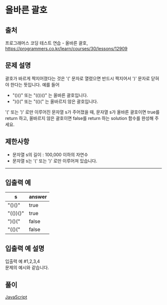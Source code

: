 # 올바른 괄호

## 출처

프로그래머스 코딩 테스트 연습 - 올바른 괄호, https://programmers.co.kr/learn/courses/30/lessons/12909

## 문제 설명

괄호가 바르게 짝지어졌다는 것은 '(' 문자로 열렸으면 반드시 짝지어서 ')' 문자로 닫혀야 한다는 뜻입니다. 예를 들어

*   "()()" 또는 "(())()" 는 올바른 괄호입니다.
*   ")()(" 또는 "(()(" 는 올바르지 않은 괄호입니다.

'(' 또는 ')' 로만 이루어진 문자열 s가 주어졌을 때, 문자열 s가 올바른 괄호이면 true를 return 하고, 올바르지 않은 괄호이면 false를 return 하는 solution 함수를 완성해 주세요.

## 제한사항

*   문자열 s의 길이 : 100,000 이하의 자연수
*   문자열 s는 '(' 또는 ')' 로만 이루어져 있습니다.

* * *

## 입출력 예

| s | answer |
| --- | --- |
| "()()" | true |
| "(())()" | true |
| ")()(" | false |
| "(()(" | false |

## 입출력 예 설명

입출력 예 #1,2,3,4  
문제의 예시와 같습니다.

## 풀이

[JavaScript](./CorrectBrackets.js)
